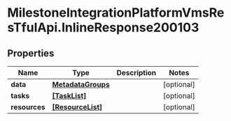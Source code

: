 # MilestoneIntegrationPlatformVmsResTfulApi.InlineResponse200103

## Properties
Name | Type | Description | Notes
------------ | ------------- | ------------- | -------------
**data** | [**MetadataGroups**](MetadataGroups.md) |  | [optional] 
**tasks** | [**[TaskList]**](TaskList.md) |  | [optional] 
**resources** | [**[ResourceList]**](ResourceList.md) |  | [optional] 
